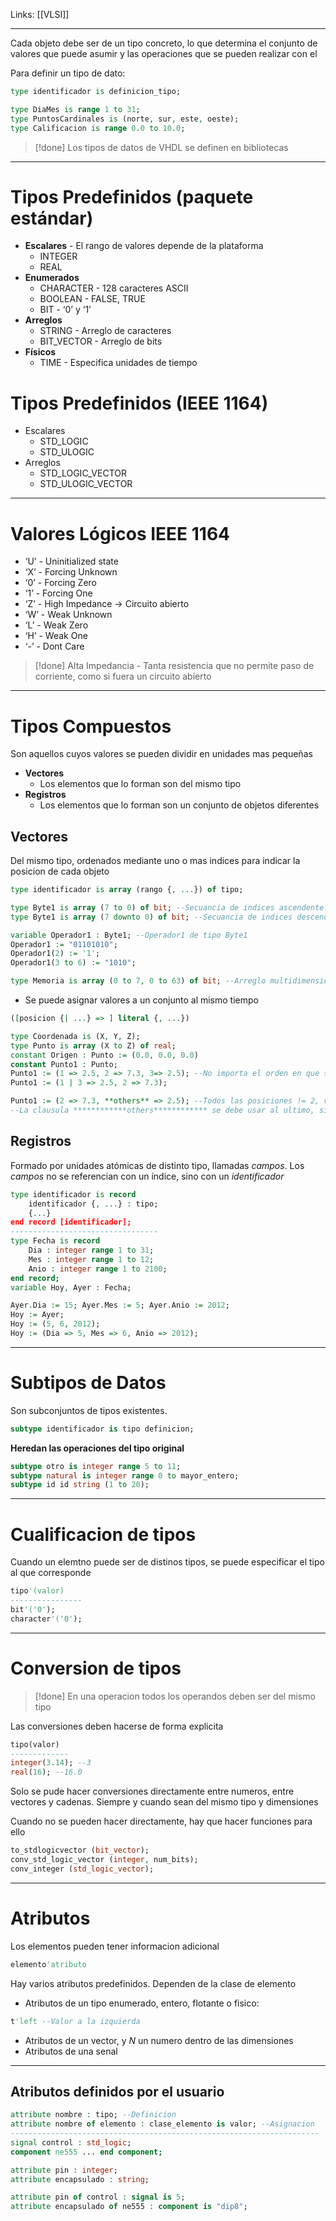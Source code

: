 Links: [[VLSI]]
___

Cada objeto debe ser de un tipo concreto, lo que determina el conjunto de valores que puede asumir y las operaciones que se pueden realizar con el

Para definir un tipo de dato:
```vhdl
type identificador is definicion_tipo;

type DiaMes is range 1 to 31;
type PuntosCardinales is (norte, sur, este, oeste);
type Calificacion is range 0.0 to 10.0;
```

> [!done] Los tipos de datos de VHDL se definen en bibliotecas

___
# Tipos Predefinidos (paquete estándar)

- **Escalares** - El rango de valores depende de la plataforma
    - INTEGER
    - REAL
- **Enumerados**
    - CHARACTER - 128 caracteres ASCII
    - BOOLEAN - FALSE, TRUE
    - BIT - ‘0’ y ‘1’
- **Arreglos**
    - STRING - Arreglo de caracteres
    - BIT_VECTOR - Arreglo de bits
- **Físicos**
    - TIME - Especifica unidades de tiempo

# Tipos Predefinidos (IEEE 1164)

- Escalares
    - STD_LOGIC
    - STD_ULOGIC
- Arreglos
    - STD_LOGIC_VECTOR
    - STD_ULOGIC_VECTOR

___
# Valores Lógicos IEEE 1164

- ‘U’ - Uninitialized state
- ‘X’ - Forcing Unknown
- ‘0’ - Forcing Zero
- ‘1’ - Forcing One
- ‘Z’ - High Impedance → Circuito abierto
- ‘W’ - Weak Unknown
- ‘L’ - Weak Zero
- ‘H’ - Weak One
- ‘-’ - Dont Care

> [!done] Alta Impedancia - Tanta resistencia que no permite paso de corriente, como si fuera un circuito abierto

___
# Tipos Compuestos

Son aquellos cuyos valores se pueden dividir en unidades mas pequeñas

- **Vectores**
    - Los elementos que lo forman son del mismo tipo
- **Registros**
    - Los elementos que lo forman son un conjunto de objetos diferentes

## Vectores

Del mismo tipo, ordenados mediante uno o mas indices para indicar la posicion de cada objeto
```vhdl
type identificador is array (rango {, ...}) of tipo;

type Byte1 is array (7 to 0) of bit; --Secuancia de indices ascendente. 0,1,2,3
type Byte1 is array (7 downto 0) of bit; --Secuancia de indices descendente. 3,2,1,0

variable Operador1 : Byte1; --Operador1 de tipo Byte1
Operador1 := "01101010";
Operador1(2) := '1';
Operador1(3 to 6) := "1010";

type Memoria is array (0 to 7, 0 to 63) of bit; --Arreglo multidimensional 2D
```

- Se puede asignar valores a un conjunto al mismo tiempo
```vhdl
([posicion {| ...} => ] literal {, ...})

type Coordenada is (X, Y, Z);
type Punto is array (X to Z) of real;
constant Origen : Punto := (0.0, 0.0, 0.0)
constant Punto1 : Punto;
Punto1 := (1 => 2.5, 2 => 7.3, 3=> 2.5); --No importa el orden en que se asignan
Punto1 := (1 | 3 => 2.5, 2 => 7.3);

Punto1 := (2 => 7.3, **others** => 2.5); --Todos las posiciones != 2, valor = 2.5
--La clausula ************others************ se debe usar al ultimo, si es dentro de una lista
```

## Registros

Formado por unidades atómicas de distinto tipo, llamadas *campos*. Los *campos* no se referencian con un índice, sino con un *identificador*
```vhdl
type identificador is record
	identificador {, ...} : tipo;
	{...}
end record [identificador];
---------------------------------
type Fecha is record
	Dia : integer range 1 to 31;
	Mes : integer range 1 to 12;
	Anio : integer range 1 to 2100;
end record;
variable Hoy, Ayer : Fecha;

Ayer.Dia := 15; Ayer.Mes := 5; Ayer.Anio := 2012;
Hoy := Ayer;
Hoy := (5, 6, 2012);
Hoy := (Dia => 5, Mes => 6, Anio => 2012);
```

___
# Subtipos de Datos

Son subconjuntos de tipos existentes.
```vhdl
subtype identificador is tipo definicion;
```

**Heredan las operaciones del tipo original**
```vhdl
subtype otro is integer range 5 to 11;
subtype natural is integer range 0 to mayor_entero;
subtype id id string (1 to 20);
```

___
# Cualificacion de tipos

Cuando un elemtno puede ser de distinos tipos, se puede especificar el tipo al que corresponde
```vhdl
tipo'(valor)
----------------
bit'('0');
character'('0');
```

___
# Conversion de tipos

> [!done] En una operacion todos los operandos deben ser del mismo tipo

Las conversiones deben hacerse de forma explicita
```vhdl
tipo(valor)
-------------
integer(3.14); --3
real(16); --16.0
```

Solo se pude hacer conversiones directamente entre numeros, entre vectores y cadenas. Siempre y cuando sean del mismo tipo y dimensiones

Cuando no se pueden hacer directamente, hay que hacer funciones para ello
```vhdl
to_stdlogicvector (bit_vector);
conv_std_logic_vector (integer, num_bits);
conv_integer (std_logic_vector);
```

____
# Atributos

Los elementos pueden tener informacion adicional
```vhdl
elemento'atributo
```

Hay varios atributos predefinidos. Dependen de la clase de elemento
- Atributos de un tipo enumerado, entero, flotante o fisico:
```vhdl
t'left --Valor a la izquierda
```

- Atributos de un vector, y _N_ un numero dentro de las dimensiones
- Atributos de una senal
---

## Atributos definidos por el usuario

```vhdl
attribute nombre : tipo; --Definicion
attribute nombre of elemento : clase_elemento is valor; --Asignacion
---------------------------------------------------------------------
signal control : std_logic;
component ne555 ... end component;

attribute pin : integer;
attribute encapsulado : string;

attribute pin of control : signal is 5;
attribute encapsulado of ne555 : component is "dip8";
```
